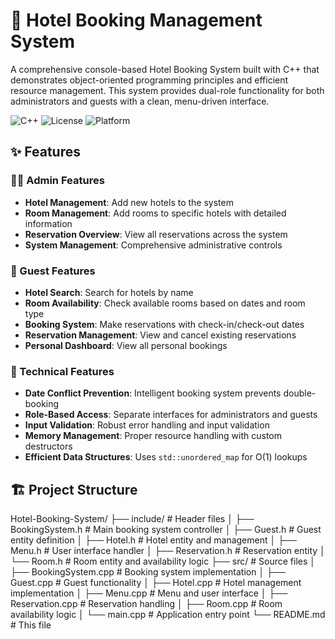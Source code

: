 # 🏨 Hotel Booking Management System

A comprehensive console-based Hotel Booking System built with C++ that demonstrates object-oriented programming principles and efficient resource management. This system provides dual-role functionality for both administrators and guests with a clean, menu-driven interface.

![C++](https://img.shields.io/badge/C++-17-blue.svg)
![License](https://img.shields.io/badge/License-MIT-green.svg)
![Platform](https://img.shields.io/badge/Platform-Windows%20%7C%20Linux%20%7C%20Mac-lightgrey.svg)

## ✨ Features

### 👨‍💼 Admin Features
- **Hotel Management**: Add new hotels to the system
- **Room Management**: Add rooms to specific hotels with detailed information
- **Reservation Overview**: View all reservations across the system
- **System Management**: Comprehensive administrative controls

### 👥 Guest Features
- **Hotel Search**: Search for hotels by name
- **Room Availability**: Check available rooms based on dates and room type
- **Booking System**: Make reservations with check-in/check-out dates
- **Reservation Management**: View and cancel existing reservations
- **Personal Dashboard**: View all personal bookings

### 🔧 Technical Features
- **Date Conflict Prevention**: Intelligent booking system prevents double-booking
- **Role-Based Access**: Separate interfaces for administrators and guests
- **Input Validation**: Robust error handling and input validation
- **Memory Management**: Proper resource handling with custom destructors
- **Efficient Data Structures**: Uses `std::unordered_map` for O(1) lookups

## 🏗️ Project Structure
Hotel-Booking-System/
├── include/ # Header files
│ ├── BookingSystem.h # Main booking system controller
│ ├── Guest.h # Guest entity definition
│ ├── Hotel.h # Hotel entity and management
│ ├── Menu.h # User interface handler
│ ├── Reservation.h # Reservation entity
│ └── Room.h # Room entity and availability logic
├── src/ # Source files
│ ├── BookingSystem.cpp # Booking system implementation
│ ├── Guest.cpp # Guest functionality
│ ├── Hotel.cpp # Hotel management implementation
│ ├── Menu.cpp # Menu and user interface
│ ├── Reservation.cpp # Reservation handling
│ ├── Room.cpp # Room availability logic
│ └── main.cpp # Application entry point
└── README.md # This file

